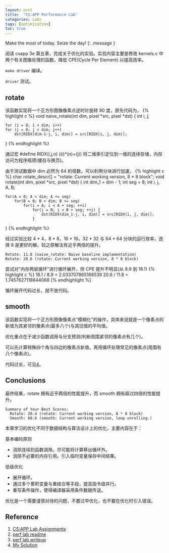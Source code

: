 ```yaml
---
layout: post
title:  "CS:APP Performance Lab"
categories: Labs
tags: [optimization]
toc: true
--- 
```

Make the most of today. Seize the day!
{: .message }

阅读 csapp 3e 第五章，完成关于优化的实验。实验内容主要是修改 kernels.c 中两个有关图像处理的函数，降低 CPE(Cycle Per Element) 以提高效率。

`make driver` 编译。

`driver` 测试。

## rotate
该函数实现将一个正方形图像像素点逆时针旋转 90 度，原先代码为，
{% highlight c %}
void naive_rotate(int dim, pixel *src, pixel *dst) 
{
    int i, j;

    for (i = 0; i < dim; i++)
	for (j = 0; j < dim; j++)
	    dst[RIDX(dim-1-j, i, dim)] = src[RIDX(i, j, dim)];
}
{% endhighlight %}

通过宏 #define RIDX(i,j,n) ((i)*(n)+(j)) 将二维索引定位到一维的连续存储，内存访问为程序瓶颈(缓存与换页)。

由于测试数据中 dim 必然为 64 的倍数，可以利用分块进行加速，
{% highlight c %}
char rotate_descr[] = "rotate: Current working version, 8 * 8 block";
void rotate(int dim, pixel *src, pixel *dst) 
{
    int dim_1 = dim - 1;
    int seg = 8;
    int i, j, A, B;
    
    for(A = 0; A < dim; A += seg)
    	for(B = 0; B < dim; B += seg)
    	    for(i = A; i < A + seg; ++i)
    	    	for(j = B; j < B + seg; ++j) {
    	    	    dst[RIDX(dim_1-j, i, dim)] = src[RIDX(i, j, dim)];
    	    	}
    	    	   
}
{% endhighlight %}

经过实验比较 4 * 4，8 * 8，16 * 16，32 * 32 与 64 * 64 分块的运行效率，选择 8 是更好的解。较之原解法有近乎两倍的提升。
```
Rotate: 11.8 (naive_rotate: Naive baseline implementation)
Rotate: 20.6 (rotate: Current working version, 8 * 8 block)
```

尝试对"内存两层循环"进行循环展开，但 CPE 提升不明显(从 8.9 到 18.1)
{% highlight c %}
18.1 / 8.9 = 2.033707865168539
20.6 / 11.8 = 1.7457627118644068
{% endhighlight %}

循环展开代码过长，就不放代码。

## smooth
该函数实现将一个正方形图像像素点“模糊化”的操作，具体来说就是一个像素点的新值为其紧邻的像素点(最多八个)与其旧值的平均值。

优化重点在于减少函数调用与分支预测(判断周围紧邻的像素点有几个)。

可以先计算特殊四个角与四边的像素点新值，再用循环处理常见的像素点(周围有八个像素点)。

代码过长，可见[4](https://github.com/QifanWang/learning-csapp/tree/master/handout/perflab-handout)。

## Conclusions
最终结果，rotate 拥有近乎两倍的性能提升，而 smooth 拥有超过四倍的性能提升。
```
Summary of Your Best Scores:
  Rotate: 20.4 (rotate: Current working version, 8 * 8 block)
  Smooth: 68.6 (smooth: Current working version, loop unrolling.)
```

本章学习的优化不同于数据结构与算法设计上的优化，主要内容在于：

基本编码原则
- 消除连续的函数调用。尽可能将计算移出循环外。
- 消除不必要的内存引用。引入临时变量保存中间结果。

低级优化
- 展开循环。
- 通过多个累积变量与重结合等手段，提高指令级并行。
- 重写条件操作，使得编译器采用条件数据传送。

优化是一个需要谨慎对待的问题，不要过早优化，也不要在优化时引入错误。

## Reference
1. [CS:APP Lab Assignments](http://csapp.cs.cmu.edu/3e/labs.html)
2. [perf lab readme](http://csapp.cs.cmu.edu/3e/README-perflab)
3. [perf lab writeup](http://csapp.cs.cmu.edu/3e/perflab.pdf)
4. [My Solution](https://github.com/QifanWang/learning-csapp/tree/master/handout/perflab-handout)
